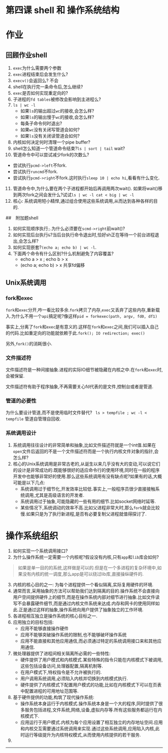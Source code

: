 # 第四课 shell 和 操作系统结构

# 作业
## 回顾作业shell
1. `exec`为什么需要两个参数
2. `exec`进程结束后会发生什么?
3. `execv()`会返回么? 不会
4. shell在执行完一条命令后,怎么继续?
5. `exec`是否如何实现重定向的?
6. 子进程的`fd tables`被修改会影响到主进程么?
7. `ls | wc -l`
   * 如果`ls`的输出超过`wc`的接收,会怎么样?
   * 如果`ls`的输出慢于`wc`的接收,会怎么样?
   * 每条子命令何时退出?
   * 如果`wc`没有关闭写管道会如何?
   * 如果`ls`没有关闭读管道会如何?
8. 内核如何决定何时清理一个pipe buffer?
9. shell怎么知道一个管道命令结束?`ls | sort | tail` wait?
10. 管道命令中可以尝试减少fork的次数么?
   * 尝试执行`pcmd->left`不fork.
   * 尝试执行`runcmd`不fork.
   * 尝试执行`pcmd->right`不fork.这时执行`sleep 10 | echo hi`,看看有什么变化.
11. 管道命令中,为什么要在两个子进程都开始后再调用两次wait(). 如果将wait()移到两次fork之间会发什么?试试`ls | wc -l cat < big | wc -l`
12. 核心: 系统调用短小精悍,通过组合使用这些系统调用,从而达到各种各样的目的.

##　附加题shell
1. 如何实现顺序执行`;`.为什么必须要在`scmd->right`前wait()?
2. 如何实现后台执行`&`?当后台执行命令退出时,恰好sh正在等待一个前台进程退出,会怎么样?
3. 如何实现嵌套?`(echo a; echo b) | wc -l`.
4. 下面两个命令有什么区别?什么机制避免了内容覆盖?
   * echo a > x ; echo b > x
   * (echo a; echo b) > x 共享fd偏移

## Unix系统调用

### fork和exec
`fork`和`exec`分开,咋一看比较多余.`fork`拷贝了内存,`exec`又丢弃了这些内存,重新载入.为什么不用一个`api`搞定呢?像这样`pid = forkexec(path, argv, fd0, df1)`

事实上,分离了`fork`和`exec`是有意义的.这样在`fork`和`exec`之间,我们可以插入自己的代码.比如重定向的功能就依赖于此.`fork(); IO redirection; exec()`

另外,`fork()`的消耗很小.

### 文件描述符
文件描述符是一种间接抽象.进程的实际IO细节被隐藏在内核之中.在`fork`和`exec`时,会被保留.

文件描述符有助于程序抽象,不再需要关心fd代表的是文件,控制台或者是管道.

### 管道的必要性
为什么要设计管道,而不是使用临时文件替代?
` ls > tempfile ; wc -l < tempfile`
管道自管理自回收.

### 系统调用设计
1. 系统调用往往设计的非常简单和抽象,比如文件描述符就是一个int值.如果在`open`文件后返回的不是一个文件描述符而是一个执行内核文件对象的指针,会怎么样?
2. 核心的Unix系统调用是非常古老的,从诞生以来几乎没有大的变动,可以说它们的设计是非常成功的.既能够很好的适应命令行的使用环境,同时在一般的程序开发中也能够非常好的使用.那么这些系统调用有没有缺点呢?如果有的话,大概可能是以下几点:
   * 系统调用过于细节化,开发效率比较低.事实上,一般程序员很少直接接触系统调用,尤其是高级语言的开发者.
   * 系统调用过于抽象,可能隐藏的一些有用的细节.比如socket网络时延等.
   * 某些情况下,系统调动的效率不高.比如父进程非常大时,那么`fork`就会比较慢.如果只是为了执行新进程,是否有必要复制父进程就值得探讨了.
   
# 操作系统组织
1. 如何实现一个系统调用接口?
2. 为什么操作系统一定需要一个内核呢?假设没有内核,只有`app`和`lib`库会如何?
> 如果是单一目的的系统,这样做是可以的.但是在一个多进程的复杂环境中,如果没有内核的统一调度,那么app是可以绕过lib库,直接操纵硬件的.
3. 内核的核心目的之一: 为每个进程提供一个看似隔离,实际复用硬件的环境.
4. 通常而言,采用抽象的方法可以帮助我们达到隔离的目的.操作系统不会直接向用户空间提供硬件上的细节,而是在操作系统内部对细节进行抽象.比如文件读写不会暴露硬件细节,而是通过内核文件系统来达成.内存和网卡的使用同样如此.正是通过这样的抽象,操作系统向用户提供了抽象独立的工作环境.
5. 各进程相互独立是操作系统的核心目标之一.
6. 应用独立的目标包括:
   * 应用不能够直接操作硬件
   * 应用不能够突破操作系统的限制,也不能够破坏操作系统
   * 应用不能直接和其他应用通信,而必须通过特定的系统调用接口来和其他应用通信.
7. 微处理器提供了进程间相关隔离所必需的一些特性:
   * 硬件提供了用户模式和内核模式.某些特殊的指令只能在内核模式下被调用,这些包括设备访问,处理器配置,隔离机制等.
   * 在用户模式下,特权指令是不允许被执行的.
   * 用户调用系统调用,必须陷入内核并切换到内核模式执行.
   * 硬件提供了内核模式下配置用户模式的功能,比如在内核模式下可以在页表中配置进程的可用地址范围等.
8. 基于硬件提供的功能,构筑了现代操作系统:
   * 操作系统本身运行于内核模式.操作系统本身是一个大的程序,同时提供了很多服务包括进程,文件系统,网络,设备,虚拟内存等.所有这些服务都运行在内核模式下.
   * 应用运行于用户模式.内核为每个应用设置了相互独立的内存地址空间.应用和内核交互需要通过系统调用来实现.通过这些系统调用,应用陷入内核,此时运行等级提升为内核特权模式,从而使用内核提供的若干服务.
9. 





















---